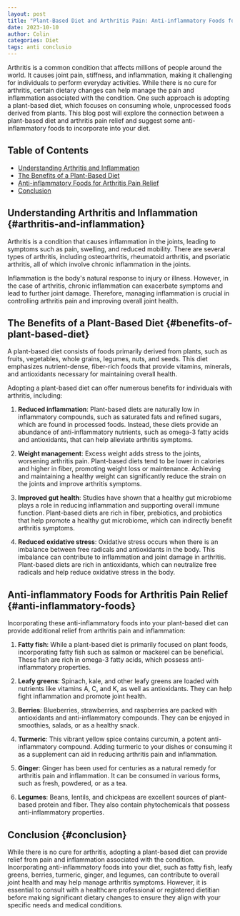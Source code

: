 ```yaml
---
layout: post
title: "Plant-Based Diet and Arthritis Pain: Anti-inflammatory Foods for Relief"
date: 2023-10-10
author: Colin
categories: Diet
tags: anti conclusio
---
```


Arthritis is a common condition that affects millions of people around the world. It causes joint pain, stiffness, and inflammation, making it challenging for individuals to perform everyday activities. While there is no cure for arthritis, certain dietary changes can help manage the pain and inflammation associated with the condition. One such approach is adopting a plant-based diet, which focuses on consuming whole, unprocessed foods derived from plants. This blog post will explore the connection between a plant-based diet and arthritis pain relief and suggest some anti-inflammatory foods to incorporate into your diet.

## Table of Contents
- [Understanding Arthritis and Inflammation](#arthritis-and-inflammation)
- [The Benefits of a Plant-Based Diet](#benefits-of-plant-based-diet)
- [Anti-inflammatory Foods for Arthritis Pain Relief](#anti-inflammatory-foods)
- [Conclusion](#conclusion)

## Understanding Arthritis and Inflammation {#arthritis-and-inflammation}

Arthritis is a condition that causes inflammation in the joints, leading to symptoms such as pain, swelling, and reduced mobility. There are several types of arthritis, including osteoarthritis, rheumatoid arthritis, and psoriatic arthritis, all of which involve chronic inflammation in the joints.

Inflammation is the body's natural response to injury or illness. However, in the case of arthritis, chronic inflammation can exacerbate symptoms and lead to further joint damage. Therefore, managing inflammation is crucial in controlling arthritis pain and improving overall joint health.

## The Benefits of a Plant-Based Diet {#benefits-of-plant-based-diet}

A plant-based diet consists of foods primarily derived from plants, such as fruits, vegetables, whole grains, legumes, nuts, and seeds. This diet emphasizes nutrient-dense, fiber-rich foods that provide vitamins, minerals, and antioxidants necessary for maintaining overall health.

Adopting a plant-based diet can offer numerous benefits for individuals with arthritis, including:

1. **Reduced inflammation**: Plant-based diets are naturally low in inflammatory compounds, such as saturated fats and refined sugars, which are found in processed foods. Instead, these diets provide an abundance of anti-inflammatory nutrients, such as omega-3 fatty acids and antioxidants, that can help alleviate arthritis symptoms.

2. **Weight management**: Excess weight adds stress to the joints, worsening arthritis pain. Plant-based diets tend to be lower in calories and higher in fiber, promoting weight loss or maintenance. Achieving and maintaining a healthy weight can significantly reduce the strain on the joints and improve arthritis symptoms.

3. **Improved gut health**: Studies have shown that a healthy gut microbiome plays a role in reducing inflammation and supporting overall immune function. Plant-based diets are rich in fiber, prebiotics, and probiotics that help promote a healthy gut microbiome, which can indirectly benefit arthritis symptoms.

4. **Reduced oxidative stress**: Oxidative stress occurs when there is an imbalance between free radicals and antioxidants in the body. This imbalance can contribute to inflammation and joint damage in arthritis. Plant-based diets are rich in antioxidants, which can neutralize free radicals and help reduce oxidative stress in the body.

## Anti-inflammatory Foods for Arthritis Pain Relief {#anti-inflammatory-foods}

Incorporating these anti-inflammatory foods into your plant-based diet can provide additional relief from arthritis pain and inflammation:

1. **Fatty fish**: While a plant-based diet is primarily focused on plant foods, incorporating fatty fish such as salmon or mackerel can be beneficial. These fish are rich in omega-3 fatty acids, which possess anti-inflammatory properties.

2. **Leafy greens**: Spinach, kale, and other leafy greens are loaded with nutrients like vitamins A, C, and K, as well as antioxidants. They can help fight inflammation and promote joint health.

3. **Berries**: Blueberries, strawberries, and raspberries are packed with antioxidants and anti-inflammatory compounds. They can be enjoyed in smoothies, salads, or as a healthy snack.

4. **Turmeric**: This vibrant yellow spice contains curcumin, a potent anti-inflammatory compound. Adding turmeric to your dishes or consuming it as a supplement can aid in reducing arthritis pain and inflammation.

5. **Ginger**: Ginger has been used for centuries as a natural remedy for arthritis pain and inflammation. It can be consumed in various forms, such as fresh, powdered, or as a tea.

6. **Legumes**: Beans, lentils, and chickpeas are excellent sources of plant-based protein and fiber. They also contain phytochemicals that possess anti-inflammatory properties.

## Conclusion {#conclusion}

While there is no cure for arthritis, adopting a plant-based diet can provide relief from pain and inflammation associated with the condition. Incorporating anti-inflammatory foods into your diet, such as fatty fish, leafy greens, berries, turmeric, ginger, and legumes, can contribute to overall joint health and may help manage arthritis symptoms. However, it is essential to consult with a healthcare professional or registered dietitian before making significant dietary changes to ensure they align with your specific needs and medical conditions.